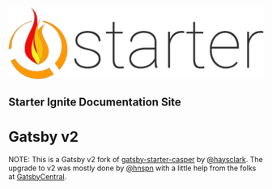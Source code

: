 <div align="center">
    <img src="static/logos/logo-1024.png" alt="Logo"/>
</div>

## Starter Ignite Documentation Site

# Gatsby v2

NOTE: This is a Gatsby v2 fork of [gatsby-starter-casper](https://github.com/haysclark/gatsby-starter-casper) by [@haysclark](https://github.com/haysclark). The upgrade to v2 was mostly done by [@hnspn](https://github.com/hnspn) with a little help from the folks at [GatsbyCentral](https://www.gatsbycentral.com/).
